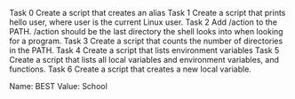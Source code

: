 Task 0 Create a script that creates an alias
Task 1 Create a script that prints hello user, where user is the current Linux user.
Task 2 Add /action to the PATH. /action should be the last directory the shell looks into when looking for a program.
Task 3 Create a script that counts the number of directories in the PATH.
Task 4 Create a script that lists environment variables
Task 5 Create a script that lists all local variables and environment variables, and functions.
Task 6 Create a script that creates a new local variable.

Name: BEST
Value: School

